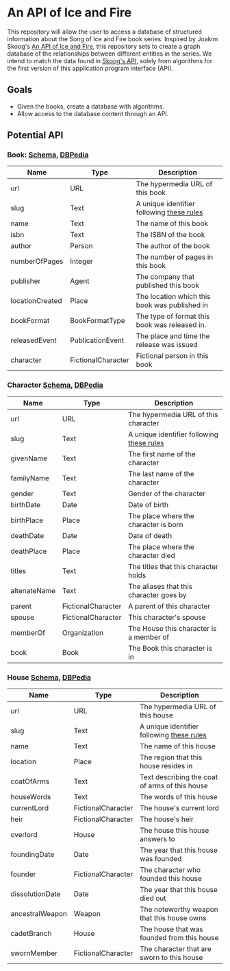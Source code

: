 # An API of Ice and Fire

This repository will allow the user to access a database of structured
information about the Song of Ice and Fire book series. Inspired by Joakim
Skoog's [An API of Ice and Fire][aaoiaf], this repository sets to create a
graph database of the relationships between different entities in the series. We
intend to match the data found in [Skoog's API][aaoiaf], solely from algorithms
for the first version of this application program interface (API).

## Goals

*   Given the books, create a database with algorithms.
*   Allow access to the database content through an API.

## Potential API

### Book: [Schema][schema-book], [DBPedia][dbp-book]

| Name            | Type               | Description                                       |
| --------------- | ------------------ | ------------------------------------------------- |
| url             | URL                | The hypermedia URL of this book                   |
| slug            | Text               | A unique identifier following [these rules][slug] |
| name            | Text               | The name of this book                             |
| isbn            | Text               | The ISBN of the book                              |
| author          | Person             | The author of the book                            |
| numberOfPages   | Integer            | The number of pages in this book                  |
| publisher       | Agent              | The company that published this book              |
| locationCreated | Place              | The location which this book was published in     |
| bookFormat      | BookFormatType     | The type of format this book was released in.     |
| releasedEvent   | PublicationEvent   | The place and time the release was issued         |
| character       | FictionalCharacter | Fictional person in this book                     |

### Character [Schema][person], [DBPedia][fictional-character]

| Name         | Type               | Description                                       |
| ------------ | ------------------ | ------------------------------------------------- |
| url          | URL                | The hypermedia URL of this character              |
| slug         | Text               | A unique identifier following [these rules][slug] |
| givenName    | Text               | The first name of the character                   |
| familyName   | Text               | The last name of the character                    |
| gender       | Text               | Gender of the character                           |
| birthDate    | Date               | Date of birth                                     |
| birthPlace   | Place              | The place where the character is born             |
| deathDate    | Date               | Date of death                                     |
| deathPlace   | Place              | The place where the character died                |
| titles       | Text               | The titles that this character holds              |
| altenateName | Text               | The aliases that this character goes by           |
| parent       | FictionalCharacter | A parent of this character                        |
| spouse       | FictionalCharacter | This character's spouse                           |
| memberOf     | Organization       | The House this character is a member of           |
| book         | Book               | The Book this character is in                     |

### House [Schema][organization], [DBPedia][group]

| Name            | Type               | Description                                       |
| --------------- | ------------------ | ------------------------------------------------- |
| url             | URL                | The hypermedia URL of this house                  |
| slug            | Text               | A unique identifier following [these rules][slug] |
| name            | Text               | The name of this house                            |
| location        | Place              | The region that this house resides in             |
| coatOfArms      | Text               | Text describing the coat of arms of this house    |
| houseWords      | Text               | The words of this house                           |
| currentLord     | FictionalCharacter | The house's current lord                          |
| heir            | FictionalCharacter | The house's heir                                  |
| overlord        | House              | The house this house answers to                   |
| foundingDate    | Date               | The year that this house was founded              |
| founder         | FictionalCharacter | The character who founded this house              |
| dissolutionDate | Date               | The year that this house died out                 |
| ancestralWeapon | Weapon             | The noteworthy weapon that this house owns        |
| cadetBranch     | House              | The house that was founded from this house        |
| swornMember     | FictionalCharacter | The character that are sworn to this house        |

[aaoiaf]: https://anapioficeandfire.com/ "An API of Ice and Fire"
[schema-book]: http://schema.org/Book "Schema: Book"
[dbp-book]: http://mappings.dbpedia.org/server/ontology/classes/Book "DBPedia: Book"
[slug]: http://patterns.dataincubator.org/book/url-slug.html "URL Slug"
[person]: http://schema.org/Person "Schema: Person"
[fictional-character]: http://mappings.dbpedia.org/server/ontology/classes/FictionalCharacter "DBPedia: Fictional Character"
[organization]: http://schema.org/Organization "Schema: Organization"
[group]: http://mappings.dbpedia.org/server/ontology/classes/Group "DBPedia: Group"
